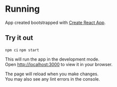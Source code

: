 # Running

App created bootstrapped with [Create React App](https://github.com/facebook/create-react-app).

## Try it out

`npm ci`
`npm start`

This will run the app in the development mode.\
Open [http://localhost:3000](http://localhost:3000) to view it in your browser.

The page will reload when you make changes.\
You may also see any lint errors in the console.
